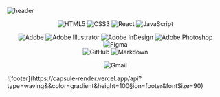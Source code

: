 ![header](https://capsule-render.vercel.app/api?type=waving&&color=0:fceabb,100:f8b500&height=200&section=header&text=frontEnd,%20199jeonga&fontSize=50&fontColor=333&fontAlignY=40&animation=fadeIn)

<div align="center"> 

![HTML5](https://img.shields.io/badge/html5-%23E34F26.svg?style=for-the-badge&logo=html5&logoColor=white)      ![CSS3](https://img.shields.io/badge/css3-%231572B6.svg?style=for-the-badge&logo=css3&logoColor=white)      ![React](https://img.shields.io/badge/react-%2320232a.svg?style=for-the-badge&logo=react&logoColor=%2361DAFB)     ![JavaScript](https://img.shields.io/badge/javascript-%23323330.svg?style=for-the-badge&logo=javascript&logoColor=%23F7DF1E)

![Adobe](https://img.shields.io/badge/adobe-%23FF0000.svg?style=for-the-badge&logo=adobe&logoColor=white)     ![Adobe Illustrator](https://img.shields.io/badge/adobeillustrator-%23FF9A00.svg?style=for-the-badge&logo=adobeillustrator&logoColor=white)     ![Adobe InDesign](https://img.shields.io/badge/Adobe%20InDesign-49021F?style=for-the-badge&logo=adobeindesign&logoColor=white)     ![Adobe Photoshop](https://img.shields.io/badge/adobephotoshop-%2331A8FF.svg?style=for-the-badge&logo=adobephotoshop&logoColor=white)     ![Figma](https://img.shields.io/badge/figma-%23F24E1E.svg?style=for-the-badge&logo=figma&logoColor=white)
<br >
![GitHub](https://img.shields.io/badge/github-%23121011.svg?style=for-the-badge&logo=github&logoColor=white)     ![Markdown](https://img.shields.io/badge/markdown-%23000000.svg?style=for-the-badge&logo=markdown&logoColor=white)



![Gmail](https://img.shields.io/badge/Gmail-D14836?style=for-the-badge&logo=gmail&logoColor=white&link=mailto:lja3248@gmail.com)
</div>
![footer](https://capsule-render.vercel.app/api?type=waving&&color=gradient&height=100&section=footer&fontSize=90)

